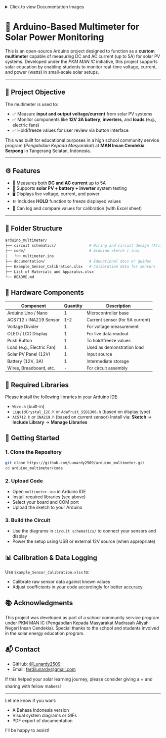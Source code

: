 <details>
<summary>Click to view Documentation Images</summary>
  
| | | |
|---|---|---|
| ![1](https://github.com/Lunardy2509/arduino_multimeter/blob/main/documentation/WhatsApp%20Image%202024-11-13%20at%2011.24.08_102a96aa.jpg) | ![2](https://github.com/Lunardy2509/arduino_multimeter/blob/main/documentation/IMG-20240329-WA0021.jpg) | ![3](https://github.com/Lunardy2509/arduino_multimeter/blob/main/documentation/WhatsApp%20Image%202024-11-13%20at%2011.24.09_79977006.jpg) |

</details>

# 🔧 Arduino-Based Multimeter for Solar Power Monitoring

This is an open-source Arduino project designed to function as a **custom multimeter** capable of measuring DC and AC current (up to 5A) for solar PV systems. Developed under the *PKM MAN IC* initiative, this project supports solar education by enabling students to monitor real-time voltage, current, and power (watts) in small-scale solar setups.

---

## 📌 Project Objective

The multimeter is used to:

- ✅ Measure **input and output voltage/current** from solar PV systems
- ✅ Monitor components like **12V 3A battery**, **inverters**, and **loads** (e.g., electric fans)
- ✅ Hold/freeze values for user review via button interface

This was built for educational purposes in a high school community service program (*Pengabdian Kepada Masyarakat*) at **MAN Insan Cendekia Serpong** in Tangerang Selatan, Indonesia.

---

## ⚙️ Features

- 🧪 Measures both **DC and AC current** up to 5A  
- 🔋 Supports **solar PV + battery + inverter** system testing  
- 🖥️ Displays live voltage, current, and power  
- ⏸️ Includes **HOLD** function to freeze displayed values  
- 💾 Can log and compare values for calibration (with Excel sheet)  

---

## 📁 Folder Structure

```bash
arduino_multimeter/
├── circuit schematics/               # Wiring and circuit design (Fritzing/PNG)
├── code/                             # Arduino sketch (.ino)
│   └── multimeter.ino
├── documentation/                    # Educational docs or guides
├── Example_Sensor_Calibration.xlsx   # Calibration data for sensors
├── List of Materials and Apparatus.xlsx
└── README.md
```

## 🔌 Hardware Components
| Component                 | Quantity | Description                     |
| ------------------------- | -------- | ------------------------------- |
| Arduino Uno / Nano        | 1        | Microcontroller base            |
| ACS712 / INA219 Sensor    | 1–2      | Current sensor (for 5A current) |
| Voltage Divider           | 1        | For voltage measurement         |
| OLED / LCD Display        | 1        | For live data readout           |
| Push Button               | 1        | To hold/freeze values           |
| Load (e.g., Electric Fan) | 1        | Used as demonstration load      |
| Solar PV Panel (12V)      | 1        | Input source                    |
| Battery (12V, 3A)         | 1        | Intermediate storage            |
| Wires, Breadboard, etc.   | -        | For circuit assembly            |

## 🧰 Required Libraries
Please install the following libraries in your Arduino IDE:
- `Wire.h` (built-in)
- `LiquidCrystal_I2C.h` or `Adafruit_SSD1306.h` (based on display type)
- `ACS712.h` or `INA219.h` (based on current sensor)
Install via: **Sketch** → **Include Library** → **Manage Libraries**

## 🚀 Getting Started
### 1. Clone the Repository
```bash
git clone https://github.com/Lunardy2509/arduino_multimeter.git
cd arduino_multimeter/code
```

### 2. Upload Code
- Open `multimeter.ino` in Arduino IDE
- Install required libraries (see above)
- Select your board and COM port
- Upload the sketch to your Arduino

### 3. Build the Circuit
- Use the diagrams in `circuit schematics/` to connect your sensors and display
- Power the setup using USB or external 12V source (when appropriate)

## 📊 Calibration & Data Logging
Use `Example_Sensor_Calibration.xlsx` to:
- Calibrate raw sensor data against known values
- Adjust coefficients in your code accordingly for better accuracy

## 📚 Acknowledgments
This project was developed as part of a school community service program under PKM MAN IC (Pengabdian Kepada Masyarakat Madrasah Aliyah Negeri Insan Cendekia). Special thanks to the school and students involved in the solar energy education program.

## 📬 Contact
- GitHub: [@Lunardy2509](https://github.com/Lunardy2509)
- Email: ferdilunardy@gmail.com

If this helped your solar learning journey, please consider giving a ⭐️ and sharing with fellow makers!

---

Let me know if you want:
- A Bahasa Indonesia version
- Visual system diagrams or GIFs
- PDF export of documentation

I'll be happy to assist!

